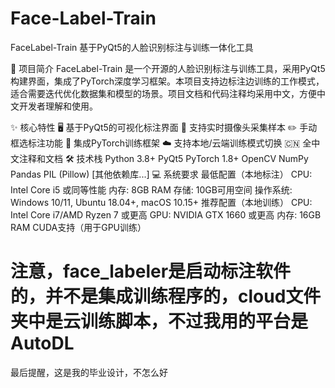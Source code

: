 # Face-Label-Train
FaceLabel-Train
基于PyQt5的人脸识别标注与训练一体化工具

📝 项目简介
FaceLabel-Train 是一个开源的人脸识别标注与训练工具，采用PyQt5构建界面，集成了PyTorch深度学习框架。本项目支持边标注边训练的工作模式，适合需要迭代优化数据集和模型的场景。项目文档和代码注释均采用中文，方便中文开发者理解和使用。

✨ 核心特性
🖥️ 基于PyQt5的可视化标注界面
📸 支持实时摄像头采集样本
✏️ 手动框选标注功能
🤖 集成PyTorch训练框架
☁️ 支持本地/云端训练模式切换
🇨🇳 全中文注释和文档
🛠️ 技术栈
Python 3.8+
PyQt5
PyTorch 1.8+
OpenCV
NumPy
Pandas
PIL (Pillow)
[其他依赖库...]
💻 系统要求
最低配置（本地标注）
CPU: Intel Core i5 或同等性能
内存: 8GB RAM
存储: 10GB可用空间
操作系统: Windows 10/11, Ubuntu 18.04+, macOS 10.15+
推荐配置（本地训练）
CPU: Intel Core i7/AMD Ryzen 7 或更高
GPU: NVIDIA GTX 1660 或更高
内存: 16GB RAM
CUDA支持（用于GPU训练）
# 注意，face_labeler是启动标注软件的，并不是集成训练程序的，cloud文件夹中是云训练脚本，不过我用的平台是AutoDL
最后提醒，这是我的毕业设计，不怎么好

